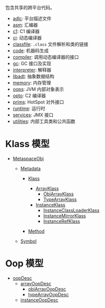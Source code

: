 
包含共享的跨平台代码。

- [adlc](./adlc/readme.md): 平台描述文件
- [asm](./asm/readme.md): 汇编器
- [c1](./c1/readme.md): C1 编译器
- [ci](./ci/readme.md): 动态编译器
- [classfile](./classfile/readme.md): `.class` 文件解析和类的链接
- [code](./code/readme.md): 机器码生成
- [compiler](./compiler/readme.md): 调用动态编译器的接口
- [gc](./gc/readme.md): GC 接口及实现
- [interpreter](./interpreter/readme.md): 解释器
- [libadt](./libadt/readme.md): 抽象数据结构
- [memory](./memory/readme.md): 内存管理
- [oops](./oops/readme.md): JVM 内部对象表示
- [opto](./opto/readme.md): C2 编译器
- [prims](./prims/readme.md): HotSpot 对外接口
- [runtime](./runtime/readme.md): 运行时
- [services](./services/readme.md): JMX 接口
- [utilities](./utilities/readme.md): 内部工具类和公共函数

# Klass 模型

- [MetaspaceObj](./memory/readme.md#MetaspaceObj)
  - [Metadata](./oops/readme.md#Metadata)
    - [Klass](./oops/readme.md#Klass)
      - [ArrayKlass](./oops/readme.md#ArrayKlass)
        - [ObjArrayKlass]()
        - [TypeArrayKlass]()
      - [InstanceKlass](./oops/readme.md#InstanceKlass)
        - [InstanceClassLoaderKlass](./oops/readme.md#InstanceClassLoaderKlass)
        - [InstanceMirrorKlass](./oops/readme.md#InstanceMirrorKlass)
        - [InstanceRefKlass](./oops/readme.md#InstanceRefKlass)
    
    - [Method](./oops/readme.md#Method)

  - [Symbol](./oops/readme.md#Symbol)

# Oop 模型

- [oopDesc](./oops/readme.md#oopDesc)
  - [arrayOopDesc](./oops/readme.md#arrayOopDesc)
    - [objArrayOopDesc](./oops/readme.md#objArrayOopDesc)
    - [typeArrayOopDesc](./oops/readme.md#typeArrayOopDesc)
  - [instanceOopDesc](./oops/readme.md#instanceOopDesc)

